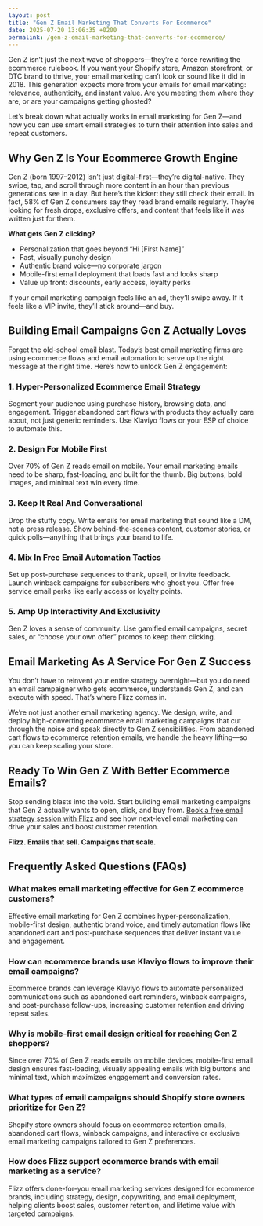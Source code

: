 ```yaml
---
layout: post
title: "Gen Z Email Marketing That Converts For Ecommerce"
date: 2025-07-20 13:06:35 +0200
permalink: /gen-z-email-marketing-that-converts-for-ecommerce/
---
```

Gen Z isn’t just the next wave of shoppers—they’re a force rewriting the ecommerce rulebook. If you want your Shopify store, Amazon storefront, or DTC brand to thrive, your email marketing can’t look or sound like it did in 2018. This generation expects more from your emails for email marketing: relevance, authenticity, and instant value. Are you meeting them where they are, or are your campaigns getting ghosted?

Let’s break down what actually works in email marketing for Gen Z—and how you can use smart email strategies to turn their attention into sales and repeat customers.

## Why Gen Z Is Your Ecommerce Growth Engine

Gen Z (born 1997–2012) isn’t just digital-first—they’re digital-native. They swipe, tap, and scroll through more content in an hour than previous generations see in a day. But here’s the kicker: they still check their email. In fact, 58% of Gen Z consumers say they read brand emails regularly. They’re looking for fresh drops, exclusive offers, and content that feels like it was written just for them.

**What gets Gen Z clicking?**
- Personalization that goes beyond “Hi [First Name]”
- Fast, visually punchy design
- Authentic brand voice—no corporate jargon
- Mobile-first email deployment that loads fast and looks sharp
- Value up front: discounts, early access, loyalty perks

If your email marketing campaign feels like an ad, they’ll swipe away. If it feels like a VIP invite, they’ll stick around—and buy.

## Building Email Campaigns Gen Z Actually Loves

Forget the old-school email blast. Today’s best email marketing firms are using ecommerce flows and email automation to serve up the right message at the right time. Here’s how to unlock Gen Z engagement:

### 1. **Hyper-Personalized Ecommerce Email Strategy**

Segment your audience using purchase history, browsing data, and engagement. Trigger abandoned cart flows with products they actually care about, not just generic reminders. Use Klaviyo flows or your ESP of choice to automate this.

### 2. **Design For Mobile First**

Over 70% of Gen Z reads email on mobile. Your email marketing emails need to be sharp, fast-loading, and built for the thumb. Big buttons, bold images, and minimal text win every time.

### 3. **Keep It Real And Conversational**

Drop the stuffy copy. Write emails for email marketing that sound like a DM, not a press release. Show behind-the-scenes content, customer stories, or quick polls—anything that brings your brand to life.

### 4. **Mix In Free Email Automation Tactics**

Set up post-purchase sequences to thank, upsell, or invite feedback. Launch winback campaigns for subscribers who ghost you. Offer free service email perks like early access or loyalty points.

### 5. **Amp Up Interactivity And Exclusivity**

Gen Z loves a sense of community. Use gamified email campaigns, secret sales, or “choose your own offer” promos to keep them clicking.

## Email Marketing As A Service For Gen Z Success

You don’t have to reinvent your entire strategy overnight—but you do need an email campaigner who gets ecommerce, understands Gen Z, and can execute with speed. That’s where Flizz comes in.

We’re not just another email marketing agency. We design, write, and deploy high-converting ecommerce email marketing campaigns that cut through the noise and speak directly to Gen Z sensibilities. From abandoned cart flows to ecommerce retention emails, we handle the heavy lifting—so you can keep scaling your store.

## Ready To Win Gen Z With Better Ecommerce Emails?

Stop sending blasts into the void. Start building email marketing campaigns that Gen Z actually wants to open, click, and buy from. [Book a free email strategy session with Flizz](https://flizzgrowth.com/email) and see how next-level email marketing can drive your sales and boost customer retention.

**Flizz. Emails that sell. Campaigns that scale.**

## Frequently Asked Questions (FAQs)

### What makes email marketing effective for Gen Z ecommerce customers?

Effective email marketing for Gen Z combines hyper-personalization, mobile-first design, authentic brand voice, and timely automation flows like abandoned cart and post-purchase sequences that deliver instant value and engagement.

### How can ecommerce brands use Klaviyo flows to improve their email campaigns?

Ecommerce brands can leverage Klaviyo flows to automate personalized communications such as abandoned cart reminders, winback campaigns, and post-purchase follow-ups, increasing customer retention and driving repeat sales.

### Why is mobile-first email design critical for reaching Gen Z shoppers?

Since over 70% of Gen Z reads emails on mobile devices, mobile-first email design ensures fast-loading, visually appealing emails with big buttons and minimal text, which maximizes engagement and conversion rates.

### What types of email campaigns should Shopify store owners prioritize for Gen Z?

Shopify store owners should focus on ecommerce retention emails, abandoned cart flows, winback campaigns, and interactive or exclusive email marketing campaigns tailored to Gen Z preferences.

### How does Flizz support ecommerce brands with email marketing as a service?

Flizz offers done-for-you email marketing services designed for ecommerce brands, including strategy, design, copywriting, and email deployment, helping clients boost sales, customer retention, and lifetime value with targeted campaigns.

<script type="application/ld+json">
{
  "@context": "https://schema.org",
  "@type": "BlogPosting",
  "headline": "Gen Z Email Marketing That Converts For Ecommerce",
  "description": "Learn how to engage Gen Z ecommerce shoppers with hyper-personalized, mobile-first email marketing strategies that drive sales and customer retention.",
  "author": {
    "@type": "Person",
    "name": "Flizz"
  },
  "publisher": {
    "@type": "Organization",
    "name": "Flizz",
    "logo": {
      "@type": "ImageObject",
      "url": "https://flizzgrowth.com/logo.png"
    }
  },
  "mainEntityOfPage": {
    "@type": "WebPage",
    "@id": "https://flizzgrowth.com/blog/gen-z-email-marketing-that-converts-for-ecommerce"
  },
  "datePublished": "2024-06-01",
  "dateModified": "2024-06-01"
}
</script>

<script type="application/ld+json">
{
  "@context": "https://schema.org",
  "@type": "FAQPage",
  "mainEntity": [
    {
      "@type": "Question",
      "name": "What makes email marketing effective for Gen Z ecommerce customers?",
      "acceptedAnswer": {
        "@type": "Answer",
        "text": "Effective email marketing for Gen Z combines hyper-personalization, mobile-first design, authentic brand voice, and timely automation flows like abandoned cart and post-purchase sequences that deliver instant value and engagement."
      }
    },
    {
      "@type": "Question",
      "name": "How can ecommerce brands use Klaviyo flows to improve their email campaigns?",
      "acceptedAnswer": {
        "@type": "Answer",
        "text": "Ecommerce brands can leverage Klaviyo flows to automate personalized communications such as abandoned cart reminders, winback campaigns, and post-purchase follow-ups, increasing customer retention and driving repeat sales."
      }
    },
    {
      "@type": "Question",
      "name": "Why is mobile-first email design critical for reaching Gen Z shoppers?",
      "acceptedAnswer": {
        "@type": "Answer",
        "text": "Since over 70% of Gen Z reads emails on mobile devices, mobile-first email design ensures fast-loading, visually appealing emails with big buttons and minimal text, which maximizes engagement and conversion rates."
      }
    },
    {
      "@type": "Question",
      "name": "What types of email campaigns should Shopify store owners prioritize for Gen Z?",
      "acceptedAnswer": {
        "@type": "Answer",
        "text": "Shopify store owners should focus on ecommerce retention emails, abandoned cart flows, winback campaigns, and interactive or exclusive email marketing campaigns tailored to Gen Z preferences."
      }
    },
    {
      "@type": "Question",
      "name": "How does Flizz support ecommerce brands with email marketing as a service?",
      "acceptedAnswer": {
        "@type": "Answer",
        "text": "Flizz offers done-for-you email marketing services designed for ecommerce brands, including strategy, design, copywriting, and email deployment, helping clients boost sales, customer retention, and lifetime value with targeted campaigns."
      }
    }
  ]
}
</script>